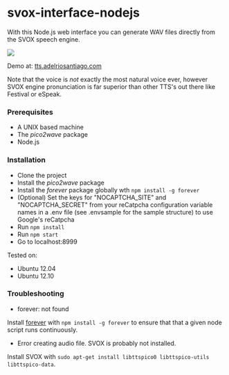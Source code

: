 # svox-interface-nodejs

With this Node.js web interface you can generate WAV files directly from the SVOX speech engine.

![](http://adelriosantiago.com/articles/images/tts-final.png)

Demo at: [tts.adelriosantiago.com](http://tts.adelriosantiago.com)

Note that the voice is *not* exactly the most natural voice ever, however SVOX engine pronunciation is far superior than other TTS's out there like Festival or eSpeak.

### Prerequisites

 - A UNIX based machine
 - The *pico2wave* package
 - Node.js

### Installation

 - Clone the project
 - Install the *pico2wave* package
 - Install the *forever* package globally wth `npm install -g forever`
 - (Optional) Set the keys for "NOCAPTCHA_SITE" and "NOCAPTCHA_SECRET" from your reCatpcha configuration variable names in a .env file (see .envsample for the sample structure) to use Google's reCatpcha
 - Run `npm install`
 - Run `npm start`
 - Go to localhost:8999

Tested on:
 - Ubuntu 12.04
 - Ubuntu 12.10

### Troubleshooting

 - forever: not found
 
 Install [forever](https://www.npmjs.com/package/forever) with `npm install -g forever` to ensure that that a given node script runs continuously.

 - Error creating audio file. SVOX is probably not installed.
 
 Install SVOX with `sudo apt-get install libttspico0 libttspico-utils libttspico-data`.
 
 
